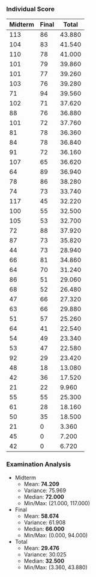 ### Individual Score

| Midterm | Final | Total |
| ------- | ----- | ----- |
| 113 | 86 | 43.880 |
| 104 | 83 | 41.540 |
| 110 | 78 | 41.000 |
| 101 | 79 | 39.860 |
| 101 | 77 | 39.260 |
| 103 | 76 | 39.280 |
| 71 | 94 | 39.560 |
| 102 | 71 | 37.620 |
| 88 | 76 | 36.880 |
| 101 | 72 | 37.760 |
| 81 | 78 | 36.360 |
| 84 | 78 | 36.840 |
| 91 | 72 | 36.160 |
| 107 | 65 | 36.620 |
| 64 | 89 | 36.940 |
| 78 | 86 | 38.280 |
| 74 | 73 | 33.740 |
| 117 | 45 | 32.220 |
| 100 | 55 | 32.500 |
| 105 | 53 | 32.700 |
| 72 | 88 | 37.920 |
| 87 | 73 | 35.820 |
| 44 | 73 | 28.940 |
| 66 | 81 | 34.860 |
| 64 | 70 | 31.240 |
| 86 | 51 | 29.060 |
| 68 | 52 | 26.480 |
| 47 | 66 | 27.320 |
| 63 | 66 | 29.880 |
| 51 | 57 | 25.260 |
| 64 | 41 | 22.540 |
| 54 | 49 | 23.340 |
| 53 | 47 | 22.580 |
| 92 | 29 | 23.420 |
| 48 | 18 | 13.080 |
| 42 | 36 | 17.520 |
| 21 | 22 | 9.960 |
| 55 | 55 | 25.300 |
| 61 | 28 | 18.160 |
| 50 | 35 | 18.500 |
| 21 | 0 | 3.360 |
| 45 | 0 | 7.200 |
| 42 | 0 | 6.720 |

### Examination Analysis
* Midterm
  * Mean: **74.209**
  * Variance: 75.969
  * Median: **72.000**
  * Min/Max: (21.000, 117.000)
* Final
  * Mean: **58.674**
  * Variance: 61.908
  * Median: **66.000**
  * Min/Max: (0.000, 94.000)
* Total
  * Mean: **29.476**
  * Variance: 30.025
  * Median: **32.500**
  * Min/Max: (3.360, 43.880)
